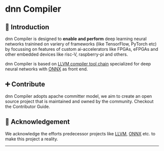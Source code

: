 # dnn Compiler

## 📛 Introduction 

dnn Compiler is designed to **enable and perform** deep learning neural networks trainined on variery of frameworks (like TensorFlow, PyTorch etc) by focussing on features of custom ai-accelerators like FPGAs, eFPGAs and other embedded devices like risc-V, raspberry-pi and others.

dnn Compiler is based on [LLVM compiler tool chain](https://llvm.org/) specialized for deep neural networks with [ONNX](https://onnx.ai/) as front end.

## ➕ Contribute

dnn Compiler adopts apache committer model, we aim to create an open source project that is maintained and owned by the community. Checkout the Contributor Guide.

## 🙏 Acknowledgement 
We acknowledge the efforts predecessor projects like [LLVM](https://llvm.org/), [ONNX](https://onnx.ai/) etc. to make this project a reality.

---

